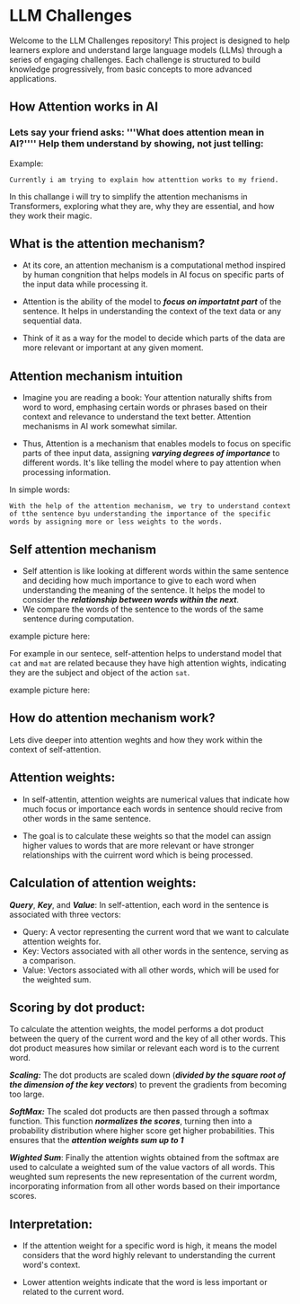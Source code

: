 # LLM Challenges

Welcome to the LLM Challenges repository! This project is designed to help learners explore and understand large language models (LLMs) through a series of engaging challenges. Each challenge is structured to build knowledge progressively, from basic concepts to more advanced applications.

## How Attention works in AI
### Lets say your friend asks: '''What does attention mean in AI?'''' Help them understand by showing, not just telling:
Example:
```
Currently i am trying to explain how attenttion works to my friend.
```
In this challange i will try to simplify the attention mechanisms in Transformers, exploring what they are, why they are essential, and how they work their magic.

## What is the attention mechanism?

* At its core, an attention mechanism is a computational method inspired by human congnition that helps models in AI focus on specific parts of the input data while processing it.

* Attention is the ability of the model to ***focus on importatnt part*** of the sentence. It helps in understanding the context of the text data or any sequential data. 

* Think of it as a way for the model to decide which parts of the data are more relevant or important at any given moment.


## Attention mechanism intuition 

* Imagine you are reading a book: Your attention naturally shifts from word to word, emphasing certain words or phrases based on their context and relevance to understand the text better. Attention mechanisms in AI work somewhat similar.

* Thus, Attention is a mechanism that enables models to focus on specific parts of thee input data, assigning ***varying degrees of importance*** to different words. It's like telling the model where to pay attention when processing information.

In simple words:
```
With the help of the attention mechanism, we try to understand context of tthe sentence byu understanding the importance of the specific words by assigning more or less weights to the words.
```

## Self attention mechanism

* Self attention is like looking at different words within the same sentence and deciding how much importance to give to each word when understanding the meaning of the sentence. It helps the model to consider the ***relationship between words within the next***.
* We compare the words of the sentence to the words of the same sentence during computation.

example picture here: 

For example in our sentece, self-attention helps to understand model that ```cat``` and ```mat``` are related because they have high attention wights, indicating they are the subject and object of the action ```sat```.

example picture here:


## How do attention mechanism work?
Lets dive deeper into attention weghts and how they work within the context of self-attention.

## Attention weights:
* In self-attentin, attention weights are numerical values that indicate how much focus or importance each words in sentence should recive from other words in the same sentence.

* The goal is to calculate these weights so that the model can assign higher values to words that are more relevant or have stronger relationships with the cuirrent word which is being processed.

## Calculation of attention weights:
***Query***, ***Key***, and ***Value***: In self-attention, each word in the sentence is associated with three vectors:

* Query: A vector representing the current word that we want to calculate attention weights for.
* Key: Vectors associated with all other words in the sentence, serving as a comparison.
* Value: Vectors associated with all other words, which will be used for the weighted sum.

## Scoring by dot product:
To calculate the attention weights, the model performs a dot product between the query of the current word and the key of all other words. This dot product measures how similar or relevant each word is to the current word.

***Scaling:*** The dot products are scaled down (***divided by the square root of the dimension of the key vectors***) to prevent the gradients from becoming too large.


***SoftMax:***  The scaled dot products are then passed through a softmax function. This function ***normalizes the scores***, turning then into a probability distribution where higher score get higher probabilities. This ensures that the ***attention weights sum up to 1***


***Wighted Sum***: Finally the attention wights obtained from the softmax are used to calculate a weighted sum of the value vactors of all words. This weughted sum represents the new representation of the current wordm, incorporating information from all other words based on their importance scores.



## Interpretation:
* If the attention weight for a specific word is high, it means the model considers that the word highly relevant to understanding the current word's context.

* Lower attention weights indicate that the word is less important or related to the current word.